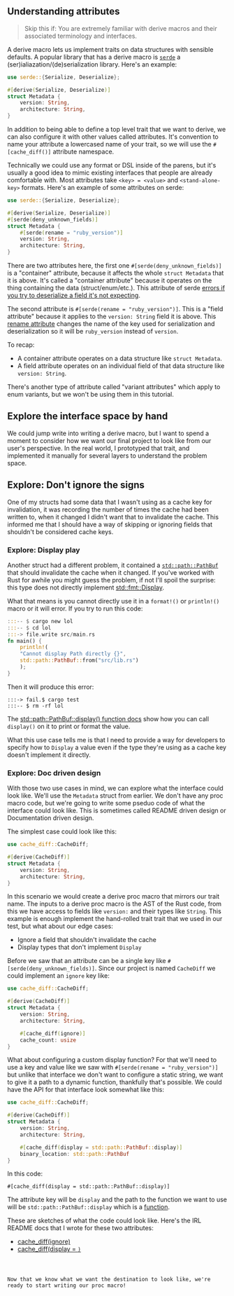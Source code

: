 ## Understanding attributes

> Skip this if: You are extremely familiar with derive macros and their associated terminology and interfaces.

A derive macro lets us implement traits on data structures with sensible defaults. A popular library that has a derive macro is [`serde`](https://serde.rs/) a (ser)ialiazation/(de)serialization library. Here's an example:

```rust
use serde::{Serialize, Deserialize};

#[derive(Serialize, Deserialize)]
struct Metadata {
    version: String,
    architecture: String,
}
```

In addition to being able to define a top level trait that we want to derive, we can also configure it with other values called attributes. It's convention to name your attribute a lowercased name of your trait, so we will use the `#[cache_diff()]` attribute namespace.

Technically we could use any format or DSL inside of the parens, but it's usually a good idea to mimic existing interfaces that people are already comfortable with. Most attributes take `<key> = <value>` and `<stand-alone-key>` formats.  Here's an example of some attributes on serde:

```rust
use serde::{Serialize, Deserialize};

#[derive(Serialize, Deserialize)]
#[serde(deny_unknown_fields)]
struct Metadata {
    #[serde(rename = "ruby_version")]
    version: String,
    architecture: String,
}
```

There are two attributes here, the first one `#[serde(deny_unknown_fields)]` is a "container" attribute, because it affects the whole `struct Metadata` that it is above. It's called a "container attribute" because it operates on the thing containing the data (struct/enum/etc.). This attribute of serde [errors if you try to deserialize a field it's not expecting](https://serde.rs/container-attrs.html).

The second attribute is `#[serde(rename = "ruby_version")]`. This is a "field attribute" because it applies to the `version: String` field it is above. This [rename attribute](https://serde.rs/field-attrs.html) changes the name of the key used for serialization and deserialization so it will be `ruby_version` instead of `version`.

To recap:

- A container attribute operates on a data structure like `struct Metadata`.
- A field attribute operates on an individual field of that data structure like `version: String`.

There's another type of attribute called "variant attributes" which apply to enum variants, but we won't be using them in this tutorial.

## Explore the interface space by hand

We could jump write into writing a derive macro, but I want to spend a moment to consider how we want our final project to look like from our user's perspective. In the real world, I prototyped that trait, and implemented it manually for several layers to understand the problem space.

## Explore: Don't ignore the signs

One of my structs had some data that I wasn't using as a cache key for invalidation, it was recording the number of times the cache had been written to, when it changed I didn't want that to invalidate the cache. This informed me that I should have a way of skipping or ignoring fields that shouldn't be considered cache keys.

### Explore: Display play

Another struct had a different problem, it contained a [`std::path::PathBuf`](https://doc.rust-lang.org/std/path/struct.PathBuf.html) that should invalidate the cache when it changed. If you've worked with Rust for awhile you might guess the problem, if not I'll spoil the surprise: this type does not directly implement [std::fmt::Display](https://doc.rust-lang.org/std/fmt/trait.Display.html).

What that means is you cannot directly use it in a `format!()` or `println!()` macro or it will error.  If you try to run this code:

```rust
:::-- $ cargo new lol
:::-- $ cd lol
:::-> file.write src/main.rs
fn main() {
    println!(
    "Cannot display Path directly {}",
    std::path::PathBuf::from("src/lib.rs")
    );
}
```

Then it will produce this error:

```
:::-> fail.$ cargo test
:::-- $ rm -rf lol
```

The [std::path::PathBuf::display() function docs](https://doc.rust-lang.org/std/path/struct.PathBuf.html#method.display) show how you can call `display()` on it to print or format the value.

What this use case tells me is that I need to provide a way for developers to specify how to `Display` a value even if the type they're using as a cache key doesn't implement it directly.

### Explore: Doc driven design

With those two use cases in mind, we can explore what the interface could look like. We'll use the `Metadata` struct from earlier. We don't have any proc macro code, but we're going to write some pseduo code of what the interface could look like. This is sometimes called README driven design or Documentation driven design.

The simplest case could look like this:

```rust
use cache_diff::CacheDiff;

#[derive(CacheDiff)]
struct Metadata {
    version: String,
    architecture: String,
}
```

In this scenario we would create a derive proc macro that mirrors our trait name. The inputs to a derive proc macro is the AST of the Rust code, from this we have access to fields like `version:` and their types like `String`. This example is enough implement the hand-rolled trait trait that we used in our test, but what about our edge cases:

- Ignore a field that shouldn't invalidate the cache
- Display types that don't implement `Display`

Before we saw that an attribute can be a single key like `#[serde(deny_unknown_fields)]`. Since our project is named `CacheDiff` we could implement an `ignore` key like:

```rust
use cache_diff::CacheDiff;

#[derive(CacheDiff)]
struct Metadata {
    version: String,
    architecture: String,

    #[cache_diff(ignore)]
    cache_count: usize
}
```

What about configuring a custom display function? For that we'll need to use a key and value like we saw with `#[serde(rename = "ruby_version")]` but unlike that interface we don't want to configure a static string, we want to give it a path to a dynamic function, thankfully that's possible. We could have the API for that interface look somewhat like this:

```rust
use cache_diff::CacheDiff;

#[derive(CacheDiff)]
struct Metadata {
    version: String,
    architecture: String,

    #[cache_diff(display = std::path::PathBuf::display)]
    binary_location: std::path::PathBuf
}
```

In this code:

```
#[cache_diff(display = std::path::PathBuf::display)]
```

The attribute key will be `display` and the path to the function we want to use will be `std::path::PathBuf::display` which is a [function](https://doc.rust-lang.org/std/path/struct.PathBuf.html#method.display).

These are sketches of what the code could look like. Here's the IRL README docs that I wrote for these two attributes:

- [cache_diff(ignore)](https://github.com/heroku-buildpacks/cache_diff?tab=readme-ov-file#ignore-attributes)
- [cache_diff(display = <code path>)](https://github.com/heroku-buildpacks/cache_diff?tab=readme-ov-file#handle-structs-missing-display)

Now that we know what we want the destination to look like, we're ready to start writing our proc macro!
